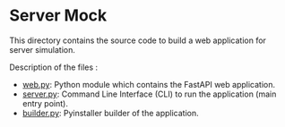 # Server Mock

This directory contains the source code to build a web application for server simulation.

Description of the files :

- [web.py](2.14.0/web.py): Python module which contains the FastAPI web application.
- [server.py](2.14.0/server.py): Command Line Interface (CLI) to run the application (main entry point).
- [builder.py](builder.py): Pyinstaller builder of the application.
